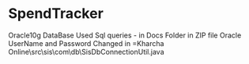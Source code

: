 # SpendTracker
Oracle10g DataBase Used 
Sql queries - in Docs Folder in ZIP file
Oracle UserName and Password Changed in =Kharcha Online\src\sis\com\db\SisDbConnectionUtil.java
